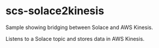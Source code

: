 # scs-solace2kinesis

Sample showing bridging between Solace and AWS Kinesis.

Listens to a Solace topic and stores data in AWS Kinesis.
